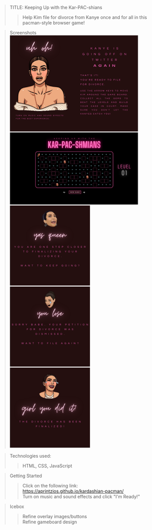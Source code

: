 >TITLE: Keeping Up with the Kar-PAC-shians
>>Help Kim file for divorce from Kanye once and for all in this pacman-style browser game!


>Screenshots <br>
    <img src="./img/overlayStart.png" width="400"> <br>
    <img src="./img/gamePlay.png" width="400"> <br>
    <img src="./img/overlayWin.png" width="250">
    <img src="./img/overlayLose.png" width="250">
    <img src="./img/overlayFinal.png" width="250">



>Technologies used:
>> HTML, CSS, JavaScript

>Getting Started
>>Click on the following link: https://aprintzios.github.io/kardashian-pacman/ <br>
>>Turn on music and sound effects and click "I'm Ready!"

>Icebox
>>Refine overlay images/buttons <br>
>>Refine gameboard design
